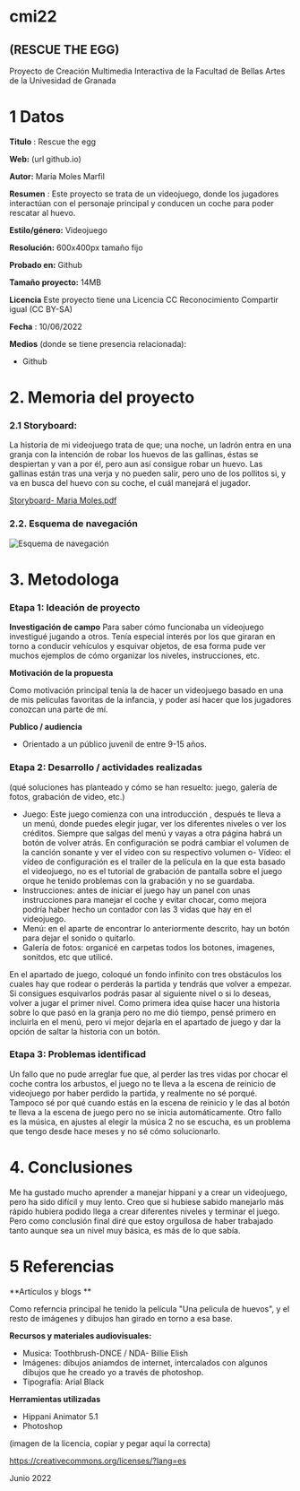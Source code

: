 # cmi22

## (RESCUE THE EGG)

Proyecto de Creación Multimedia Interactiva de la  Facultad de Bellas Artes de la Univesidad de Granada


# 1 Datos 

**Titulo** : Rescue the egg

**Web:**   (url github.io)

**Autor:**  Maria Moles Marfil

**Resumen** : Este proyecto se trata de un videojuego, donde los jugadores interactúan con el personaje principal y conducen un coche para poder rescatar al huevo.

**Estilo/género:**  Videojuego

**Resolución:** 600x400px tamaño fijo

**Probado en:**  Github

**Tamaño proyecto:** 14MB 

**Licencia** Este proyecto tiene una Licencia CC Reconocimiento Compartir igual (CC BY-SA)

**Fecha** : 10/06/2022

**Medios** (donde se tiene presencia relacionada):

- Github



# 2. Memoria del proyecto 

### 2.1 Storyboard: 

La historia de mi videojuego trata de que; una noche, un ladrón entra en una granja con la intención de robar los huevos de las gallinas, éstas se despiertan y van a por él, pero aun así consigue robar un huevo. Las gallinas están tras una verja y no pueden salir, pero uno de los pollitos si, y va en busca del huevo con su coche, el cuál manejará el jugador.

[Storyboard- Maria Moles.pdf](https://github.com/molesmarfil/molesmarfil.github.io/files/8872724/Storyboard-.Maria.Moles.pdf)



### 2.2. Esquema de navegación 

![Esquema de navegación](https://user-images.githubusercontent.com/106830372/172912079-8eb20b06-931d-464f-b047-d05f522d7d48.jpg)



# 3. Metodologa 

### Etapa 1: Ideación de proyecto

**Investigación de campo**
Para saber cómo funcionaba un videojuego investigué jugando a otros.  Tenía especial interés por los que giraran en torno a conducir vehículos y esquivar objetos, de esa forma pude ver muchos ejemplos de cómo organizar los niveles, instrucciones, etc.


**Motivación de la propuesta** 

Como motivación principal tenía la de hacer un videojuego basado en una de mis películas favoritas de la infancia, y poder así hacer que los jugadores conozcan una parte de mí.


**Publico / audiencia**

- Orientado a  un público juvenil de  entre  9-15 años.

### Etapa 2: Desarrollo / actividades realizadas

(qué soluciones has planteado y cómo se han resuelto: juego, galería de fotos, grabación de video, etc.)

- Juego: Este juego comienza con una introducción , después te lleva a un menú, donde puedes elegir jugar, ver los diferentes niveles o  ver los créditos. Siempre que salgas del menú y vayas a otra página habrá un botón de volver atrás. En configuración se podrá cambiar el volumen de la canción sonante y ver el video con su respectivo volumen
o- Vídeo:  el vídeo de configuración es el trailer de la película en la que esta basado el videojuego, no es el tutorial de grabación de pantalla sobre el juego orque he tenido problemas con la grabación y no se guardaba.
- Instrucciones: antes de iniciar el juego hay un panel con unas instrucciones para manejar el coche y evitar chocar, como mejora podría haber hecho un contador con las 3 vidas que hay en el videojuego.
- Menú: en el aparte de encontrar lo anteriormente descrito, hay un botón para dejar el sonido o quitarlo.
- Galería de fotos: organicé en carpetas todos los botones, imagenes, sonitdos, etc que utilicé.

En el apartado de juego, coloqué un fondo infinito con tres obstáculos los cuales hay que rodear o perderás la partida y tendrás que volver a empezar. Si consigues esquivarlos podrás pasar al siguiente nivel o si lo deseas, volver a jugar el primer nivel.
Como primera idea quise hacer una historia sobre lo que pasó en la granja pero no me dió tiempo, pensé primero en incluirla en el menú, pero vi mejor dejarla en el apartado de juego y dar la opción de saltar la historia con un botón.


### Etapa 3: Problemas identificad

Un fallo que no  pude arreglar fue que, al perder las tres vidas por chocar el coche contra los arbustos, el juego no te lleva a la escena de reinicio de videojuego por haber perdido la partida, y realmente no sé porqué.
Tampoco sé por qué  cuando estás en la escena de reinicio y le das al botón te lleva a la escena de juego  pero no se inicia automáticamente.
Otro fallo es la música,  en ajustes al elegir la música 2 no se escucha, es un problema que tengo desde hace meses y no sé cómo solucionarlo.



# 4. Conclusiones 

Me ha gustado mucho aprender a manejar hippani y a crear un videojuego, pero ha sido difícil y muy lento. Creo que si hubiese sabido manejarlo más rápido hubiera podido llega a crear diferentes niveles y terminar el juego. Pero como conclusión final diré que estoy orgullosa de haber trabajado tanto aunque sea un  nivel muy básica, es más de lo que sabía.



# 5 Referencias 
**Artículos y blogs ** 

Como referncia principal he tenido la película "Una pelicula de huevos", y el resto de imágenes y dibujos han girado en torno a esa base.


**Recursos y materiales audiovisuales:**

* Musica:  Toothbrush-DNCE    /     NDA- Billie Elish
* Imágenes:  dibujos aniamdos de internet, intercalados con algunos dibujos que he creado yo a través de photoshop.
* Tipografía: Arial Black


**Herramientas utilizadas**

- Hippani Animator 5.1
-  Photoshop



(imagen de la licencia, copiar y pegar aquí la correcta)

https://creativecommons.org/licenses/?lang=es

Junio 2022
